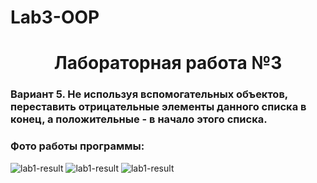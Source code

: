 # Lab3-OOP

<h1 align="center">Лабораторная работа №3</h1>
<h3>Вариант 5. Не используя вспомогательных объектов, переставить отрицательные элементы данного списка в конец, а положительные - в начало этого списка.</h3>
<h3>Фото работы программы: </h3>
<img alt="lab1-result" src="https://github.com/user-attachments/assets/d4007d20-0f5c-4ef5-97cb-d166335f7d70">
<img alt="lab1-result" src="https://github.com/user-attachments/assets/d238855a-6d55-4025-813c-fc4fab81fdc4">
<img alt="lab1-result" src="https://github.com/user-attachments/assets/64cc80b2-2c15-4375-b123-8d0ab0b57a0f">
